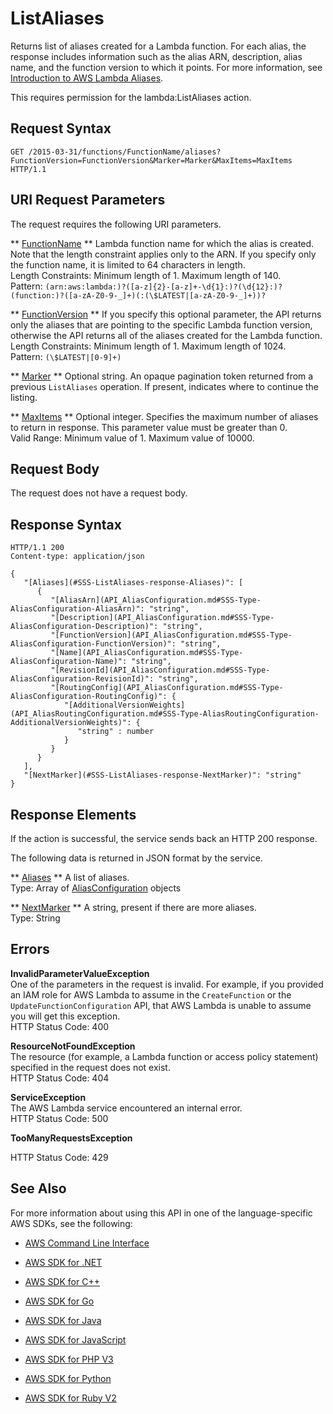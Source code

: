 # ListAliases<a name="API_ListAliases"></a>

Returns list of aliases created for a Lambda function\. For each alias, the response includes information such as the alias ARN, description, alias name, and the function version to which it points\. For more information, see [Introduction to AWS Lambda Aliases](http://docs.aws.amazon.com/lambda/latest/dg/aliases-intro.html)\.

This requires permission for the lambda:ListAliases action\.

## Request Syntax<a name="API_ListAliases_RequestSyntax"></a>

```
GET /2015-03-31/functions/FunctionName/aliases?FunctionVersion=FunctionVersion&Marker=Marker&MaxItems=MaxItems HTTP/1.1
```

## URI Request Parameters<a name="API_ListAliases_RequestParameters"></a>

The request requires the following URI parameters\.

 ** [FunctionName](#API_ListAliases_RequestSyntax) **   <a name="SSS-ListAliases-request-FunctionName"></a>
Lambda function name for which the alias is created\. Note that the length constraint applies only to the ARN\. If you specify only the function name, it is limited to 64 characters in length\.  
Length Constraints: Minimum length of 1\. Maximum length of 140\.  
Pattern: `(arn:aws:lambda:)?([a-z]{2}-[a-z]+-\d{1}:)?(\d{12}:)?(function:)?([a-zA-Z0-9-_]+)(:(\$LATEST|[a-zA-Z0-9-_]+))?` 

 ** [FunctionVersion](#API_ListAliases_RequestSyntax) **   <a name="SSS-ListAliases-request-FunctionVersion"></a>
If you specify this optional parameter, the API returns only the aliases that are pointing to the specific Lambda function version, otherwise the API returns all of the aliases created for the Lambda function\.  
Length Constraints: Minimum length of 1\. Maximum length of 1024\.  
Pattern: `(\$LATEST|[0-9]+)` 

 ** [Marker](#API_ListAliases_RequestSyntax) **   <a name="SSS-ListAliases-request-Marker"></a>
Optional string\. An opaque pagination token returned from a previous `ListAliases` operation\. If present, indicates where to continue the listing\.

 ** [MaxItems](#API_ListAliases_RequestSyntax) **   <a name="SSS-ListAliases-request-MaxItems"></a>
Optional integer\. Specifies the maximum number of aliases to return in response\. This parameter value must be greater than 0\.  
Valid Range: Minimum value of 1\. Maximum value of 10000\.

## Request Body<a name="API_ListAliases_RequestBody"></a>

The request does not have a request body\.

## Response Syntax<a name="API_ListAliases_ResponseSyntax"></a>

```
HTTP/1.1 200
Content-type: application/json

{
   "[Aliases](#SSS-ListAliases-response-Aliases)": [ 
      { 
         "[AliasArn](API_AliasConfiguration.md#SSS-Type-AliasConfiguration-AliasArn)": "string",
         "[Description](API_AliasConfiguration.md#SSS-Type-AliasConfiguration-Description)": "string",
         "[FunctionVersion](API_AliasConfiguration.md#SSS-Type-AliasConfiguration-FunctionVersion)": "string",
         "[Name](API_AliasConfiguration.md#SSS-Type-AliasConfiguration-Name)": "string",
         "[RevisionId](API_AliasConfiguration.md#SSS-Type-AliasConfiguration-RevisionId)": "string",
         "[RoutingConfig](API_AliasConfiguration.md#SSS-Type-AliasConfiguration-RoutingConfig)": { 
            "[AdditionalVersionWeights](API_AliasRoutingConfiguration.md#SSS-Type-AliasRoutingConfiguration-AdditionalVersionWeights)": { 
               "string" : number 
            }
         }
      }
   ],
   "[NextMarker](#SSS-ListAliases-response-NextMarker)": "string"
}
```

## Response Elements<a name="API_ListAliases_ResponseElements"></a>

If the action is successful, the service sends back an HTTP 200 response\.

The following data is returned in JSON format by the service\.

 ** [Aliases](#API_ListAliases_ResponseSyntax) **   <a name="SSS-ListAliases-response-Aliases"></a>
A list of aliases\.  
Type: Array of [AliasConfiguration](API_AliasConfiguration.md) objects

 ** [NextMarker](#API_ListAliases_ResponseSyntax) **   <a name="SSS-ListAliases-response-NextMarker"></a>
A string, present if there are more aliases\.  
Type: String

## Errors<a name="API_ListAliases_Errors"></a>

 **InvalidParameterValueException**   
One of the parameters in the request is invalid\. For example, if you provided an IAM role for AWS Lambda to assume in the `CreateFunction` or the `UpdateFunctionConfiguration` API, that AWS Lambda is unable to assume you will get this exception\.  
HTTP Status Code: 400

 **ResourceNotFoundException**   
The resource \(for example, a Lambda function or access policy statement\) specified in the request does not exist\.  
HTTP Status Code: 404

 **ServiceException**   
The AWS Lambda service encountered an internal error\.  
HTTP Status Code: 500

 **TooManyRequestsException**   
   
HTTP Status Code: 429

## See Also<a name="API_ListAliases_SeeAlso"></a>

For more information about using this API in one of the language\-specific AWS SDKs, see the following:

+  [AWS Command Line Interface](http://docs.aws.amazon.com/goto/aws-cli/lambda-2015-03-31/ListAliases) 

+  [AWS SDK for \.NET](http://docs.aws.amazon.com/goto/DotNetSDKV3/lambda-2015-03-31/ListAliases) 

+  [AWS SDK for C\+\+](http://docs.aws.amazon.com/goto/SdkForCpp/lambda-2015-03-31/ListAliases) 

+  [AWS SDK for Go](http://docs.aws.amazon.com/goto/SdkForGoV1/lambda-2015-03-31/ListAliases) 

+  [AWS SDK for Java](http://docs.aws.amazon.com/goto/SdkForJava/lambda-2015-03-31/ListAliases) 

+  [AWS SDK for JavaScript](http://docs.aws.amazon.com/goto/AWSJavaScriptSDK/lambda-2015-03-31/ListAliases) 

+  [AWS SDK for PHP V3](http://docs.aws.amazon.com/goto/SdkForPHPV3/lambda-2015-03-31/ListAliases) 

+  [AWS SDK for Python](http://docs.aws.amazon.com/goto/boto3/lambda-2015-03-31/ListAliases) 

+  [AWS SDK for Ruby V2](http://docs.aws.amazon.com/goto/SdkForRubyV2/lambda-2015-03-31/ListAliases) 